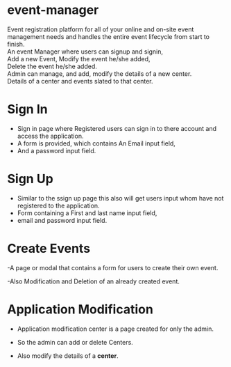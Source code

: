 # event-manager
Event registration platform for all of your online and on-site event management needs and handles the entire event lifecycle from start to finish.<br />
An event Manager where users can signup and signin,<br />
Add a new Event, Modify the event he/she added,<br />
Delete the event he/she added.<br />
Admin can manage, and add, modify the details of a new center.<br />
Details of a center and events slated to that center.<br />


# Sign In
 - Sign in page where Registered users can sign in to there account and access the application.
 - A form is provided, which contains An Email input field,
 - And a password input field.
  
# Sign Up
- Similar to the ssign up page this also will get users input whom have not registered to the application.
- Form containing a First and last name input field,
- email and password input field.

# Create Events
-A page or modal that contains a form for users to create their own event.

-Also Modification and Deletion of an already created event.

# Application Modification

- Application modification center is a page created for only the admin.
- So the admin can add or delete Centers.

- Also modify the details of a <strong>center</strong>.
  
